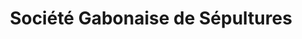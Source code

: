 ---
title: "Société Gabonaise de Sépultures"
url: /libreville/societe-gabonaise-de-sepultures/
shop: directeurs de funérailles
---